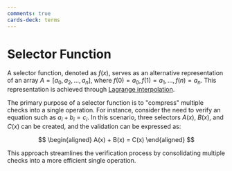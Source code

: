 ```yaml
---
comments: true
cards-deck: terms
---
```


# Selector Function []()

A selector function, denoted as $f(x)$, serves as an alternative representation of an array $A=[a_0, a_2, ..., a_n]$,
where $f(0) = a_0, f(1) = a_1, ..., f(n) = a_n$. This representation is achieved
through [Lagrange interpolation](lagrange_interpolation.md).

[](1724491514834)

The primary purpose of a selector function is to "compress" multiple checks into a single operation. For instance,
consider the need to verify an equation such as $a_i + b_i = c_i$. In this scenario, three selectors $A(x)$, $B(x)$, and
$C(x)$ can be created, and the validation can be expressed as:

$$
\begin{aligned}
A(x) + B(x) = C(x)
\end{aligned}
$$

This approach streamlines the verification process by consolidating multiple checks into a more efficient single
operation.

